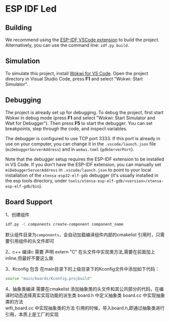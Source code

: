 # ESP IDF Led
## Building

We recommend using the [ESP-IDF VSCode extension](https://marketplace.visualstudio.com/items?itemName=espressif.esp-idf-extension) to build the project. Alternatively, you can use the command line: `idf.py build`.

## Simulation

To simulate this project, install [Wokwi for VS Code](https://marketplace.visualstudio.com/items?itemName=wokwi.wokwi-vscode). Open the project directory in Visual Studio Code, press **F1** and select "Wokwi: Start Simulator".

## Debugging

The project is already set up for debugging. To debug the project, first start Wokwi in debug mode (press **F1** and select "Wokwi: Start Simulator and Wait for Debugger"). Then press **F5** to start the debugger. You can set breakpoints, step through the code, and inspect variables.

The debugger is configured to use TCP port 3333. If this port is already in use on your computer, you can change it in the `.vscode/launch.json` file (`miDebuggerServerAddress`) and in `wokwi.toml` (`gdbServerPort`).

Note that the debugger setup requires the ESP-IDF extension to be installed in VS Code. If you don't have the ESP-IDF extension, you can manually set `miDebuggerServerAddress` in `.vscode/launch.json` to point to your local installation of the `xtensa-esp32-elf-gdb` debugger (it's usually installed in the esp tools directory, under `tools/xtensa-esp-elf-gdb/<version>/xtensa-esp-elf-gdb/bin`).
## Board Support

1、创建组件
```bash
idf.py -C components create-component component_name
```
默认组件目录为`components`，会自动加载编译组件内部的cmakelist
引用时，只需要引用组件的头文件即可

2、c++ 编译c 需要 声明 extern "C"
    在头文件中实现类方法,需要在前面加上inline,但最好不要这么做

3、Kconfig 包含 在main目录下的上级目录下的Kconfig文件中添加如下代码：
```bash
source "main/boards/Kconfig.projbuild"
```

4、抽象类编译
   需要在cmakelist 添加抽象类的头文件和其公共部分的代码，在编译时动态选择真实实现功能的派生类
   board.h 中定义抽象类
   board.cc 中实现抽象类的方法  
   wifi_board.cc 中实现抽象类的方法
   引用的时候，导入board.h,即通过抽象类进行引用，本质上是工厂的实现